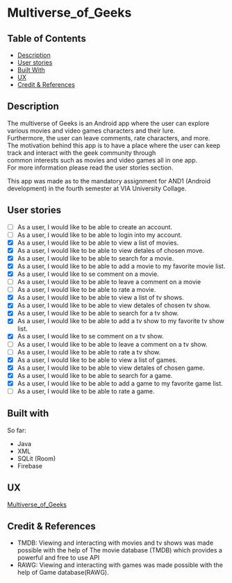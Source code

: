 # Multiverse_of_Geeks


## Table of Contents

- [Description](#description)
- [User stories](#user_stories)
- [Built With](#built_with)
- [UX](#ux) 
- [Credit & References](#credit)

<a name="description"/>

## Description
The multiverse of Geeks is an Android app where the user can explore various movies and video games characters and their lure.<br/> 
Furthermore, the user can leave comments, rate characters, and more.<br/>
The motivation behind this app is to have a place where the user can keep track and interact with the geek community through<br/>
common interests such as movies and video games all in one app.<br/>
For more information please read the user stories section.<br/>

This app was made as to the mandatory assignment for AND1 (Android development) in the fourth semester at VIA University Collage.<br/>


<a name="user_stories"/>


## User stories
- [ ] As a user, I would like to be able to create an account.
- [ ] As a user, I would like to be able to login into my account.
- [x] As a user, I would like to be able to view a list of movies.
- [x] As a user, I would like to be able to view detales of chosen move.
- [x] As a user, I would like to be able to search for a movie.
- [x] As a user, I would like to be able to add a movie to my favorite movie list.
- [x] As a user, I would like to se comment on a movie.
- [ ] As a user, I would like to be able to leave a comment on a movie
- [ ] As a user, I would like to be able to rate a movie.
- [x] As a user, I would like to be able to view a list of tv shows.
- [x] As a user, I would like to be able to view detales of chosen tv show.
- [x] As a user, I would like to be able to search for a tv show.
- [x] As a user, I would like to be able to add a tv show to my favorite tv show list.
- [x] As a user, I would like to se comment on a tv show.
- [ ] As a user, I would like to be able to leave a comment on a tv show.
- [ ] As a user, I would like to be able to rate a tv show.
- [x] As a user, I would like to be able to view a list of games.
- [x] As a user, I would like to be able to view detales of chosen game.
- [x] As a user, I would like to be able to search for a game.
- [x] As a user, I would like to be able to add a game to my favorite game list.
- [ ] As a user, I would like to be able to rate a game.

<a name="built_with"/>

## Built with
So far:
- Java
- XML
- SQLit (Room)
- Firebase

<a name="ux"/>

## UX 
[Multiverse_of_Geeks](https://whimsical.com/multiverse-of-geeks-app-8JWu8o1x6uw9z76cm3V7bY)

<a name="credit"/>

## Credit & References
- TMDB: Viewing and interacting with movies and tv shows was made possible with the help of The movie database (TMDB) which provides a powerful and free to use API
- RAWG: Viewing and interacting with games was made possible with the help of Game database(RAWG).
